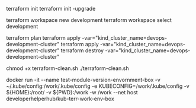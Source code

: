 terraform init
terraform init -upgrade

terraform workspace new development
terraform workspace select development

terraform plan
terraform apply  -var="kind_cluster_name=devops-development-cluster"
terraform apply  -var="kind_cluster_name=devops-development-cluster"
terraform destroy -var="kind_cluster_name=devops-development-cluster"

chmod +x terraform-clean.sh
./terraform-clean.sh


docker run -it --name test-module-version-envornment-box -v ~/.kube/config:/work/.kube/config -e KUBECONFIG=/work/.kube/config -v ${HOME}:/root/ -v ${PWD}:/work -w /work --net host developerhelperhub/kub-terr-work-env-box